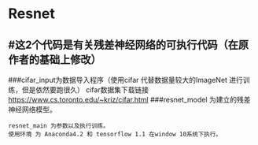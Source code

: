 Resnet
==========================================
#这2个代码是有关残差神经网络的可执行代码（在原作者的基础上修改）
------------------------------------------
###cifar_input为数据导入程序（使用cifar 代替数据量较大的ImageNet 进行训练，但是依然要跑很久）
  cifar数据集下载链接<https://www.cs.toronto.edu/~kriz/cifar.html>
###resnet_model 为建立的残差神经网络模型。
        
    resnet_main 为参数以及执行训练。
    使用环境 为 Anaconda4.2 和 tensorflow 1.1 在window 10系统下执行。
